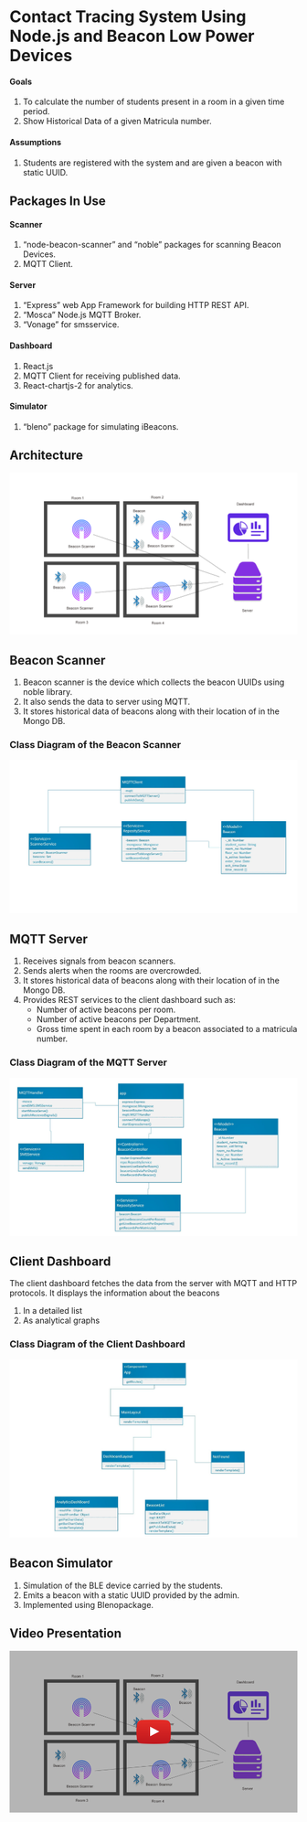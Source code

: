 # Contact Tracing System Using Node.js and Beacon Low Power Devices

#### Goals
<ol>
  <li>To calculate the number of students present in a room in a given time period.</li>
  <li>Show Historical Data of a given Matricula number.</li>
</ol>

#### Assumptions
<ol>
  <li>Students are registered with the system and are given a beacon with static UUID.</li>
</ol>

## Packages In Use

#### Scanner
<ol>
  <li>“node-beacon-scanner” and “noble” packages for scanning Beacon Devices.</li>
  <li>MQTT Client.</li>
</ol>

#### Server
<ol>
  <li>“Express” web App Framework for building HTTP REST API.</li>
  <li>“Mosca” Node.js MQTT Broker.</li>
  <li>“Vonage” for smsservice.</li>
</ol>

#### Dashboard
<ol>
  <li>React.js</li>
  <li>MQTT Client for receiving published data.</li>
  <li>React-chartjs-2 for analytics.</li>
</ol>

#### Simulator
<ol>
  <li>“bleno” package for simulating iBeacons.</li>
</ol>

## Architecture
![Architecture of the Application](/assets/Architecture.png)

## Beacon Scanner
<ol>
  <li>Beacon scanner is the device which collects the beacon UUIDs using noble library.</li>
  <li>It also sends the data to server using MQTT.</li>
  <li>It stores historical data of beacons along with their location of in the Mongo DB.</li>
</ol>

### Class Diagram of the Beacon Scanner
![Beacon Scanner](/assets/class_diagram_beacon_scanner.png)

## MQTT Server
<ol>
  <li>Receives signals from beacon scanners.</li>
  <li>Sends alerts when the rooms are overcrowded.</li>
  <li>It stores historical data of beacons along with their location of in the Mongo DB.</li>
  <li>Provides REST services to the client dashboard such as:
    <ul>
      <li>Number of active beacons per room.</li>
      <li>Number of active beacons per Department.</li>
      <li>Gross time spent in each room by a beacon associated to a matricula number.</li>
    </ul>
  </li>
</ol>

### Class Diagram of the MQTT Server
![MQTT Server](/assets/class_diagram_MQTT_server.png)

## Client Dashboard
The client dashboard fetches the data from the server with MQTT and HTTP protocols. It displays the information about the beacons
<ol>
  <li>In a detailed list</li>
  <li>As analytical graphs</li>
</ol>

### Class Diagram of the Client Dashboard
![MQTT Server](/assets/class_diagram_dashboard.png)

## Beacon Simulator
<ol>
  <li>Simulation of the BLE device carried by the students.</li>
  <li>Emits a beacon with a static UUID provided by the admin.</li>
  <li>Implemented using Blenopackage.</li>
</ol>

## Video Presentation

<a href="https://www.youtube.com/watch?v=FnoAfeVcyWs" title="Link to YouTube Video">![Load Application](/assets/Thumbnail.png "Click to Play the Video on YouTube")</a>

